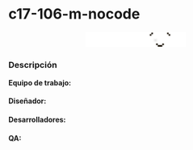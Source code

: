# c17-106-m-nocode
<p align="center">
  <img src="Logo PLaymood.png" alt="" width="200">
</p>



### Descripción


**Equipo de trabajo:**

#### Diseñador:

#### Desarrolladores:

#### QA:
